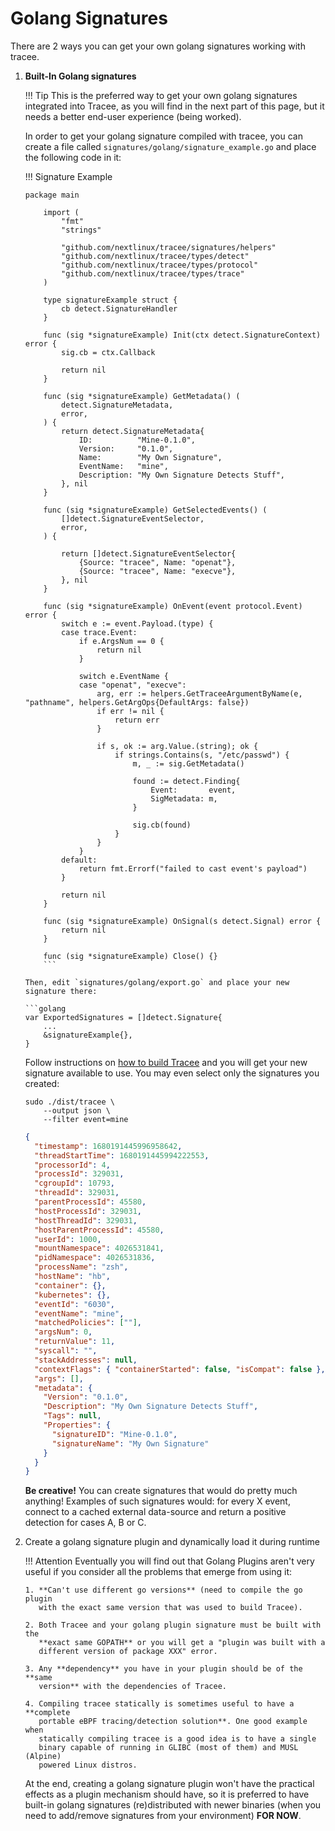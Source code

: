 # Golang Signatures

There are 2 ways you can get your own golang signatures working with tracee.

1.  **Built-In Golang signatures**

    !!! Tip
    This is the preferred way to get your own golang signatures integrated
    into Tracee, as you will find in the next part of this page, but it
    needs a better end-user experience (being worked).

    In order to get your golang signature compiled with tracee, you can create
    a file called `signatures/golang/signature_example.go` and place the
    following code in it:

    !!! Signature Example
    ```golang
    package main

        import (
            "fmt"
            "strings"

            "github.com/nextlinux/tracee/signatures/helpers"
            "github.com/nextlinux/tracee/types/detect"
            "github.com/nextlinux/tracee/types/protocol"
            "github.com/nextlinux/tracee/types/trace"
        )

        type signatureExample struct {
            cb detect.SignatureHandler
        }

        func (sig *signatureExample) Init(ctx detect.SignatureContext) error {
            sig.cb = ctx.Callback

            return nil
        }

        func (sig *signatureExample) GetMetadata() (
            detect.SignatureMetadata,
            error,
        ) {
            return detect.SignatureMetadata{
                ID:          "Mine-0.1.0",
                Version:     "0.1.0",
                Name:        "My Own Signature",
                EventName:   "mine",
                Description: "My Own Signature Detects Stuff",
            }, nil
        }

        func (sig *signatureExample) GetSelectedEvents() (
            []detect.SignatureEventSelector,
            error,
        ) {

            return []detect.SignatureEventSelector{
                {Source: "tracee", Name: "openat"},
                {Source: "tracee", Name: "execve"},
            }, nil
        }

        func (sig *signatureExample) OnEvent(event protocol.Event) error {
            switch e := event.Payload.(type) {
            case trace.Event:
                if e.ArgsNum == 0 {
                    return nil
                }

                switch e.EventName {
                case "openat", "execve":
                    arg, err := helpers.GetTraceeArgumentByName(e, "pathname", helpers.GetArgOps{DefaultArgs: false})
                    if err != nil {
                        return err
                    }

                    if s, ok := arg.Value.(string); ok {
                        if strings.Contains(s, "/etc/passwd") {
                            m, _ := sig.GetMetadata()

                            found := detect.Finding{
                                Event:       event,
                                SigMetadata: m,
                            }

                            sig.cb(found)
                        }
                    }
                }
            default:
                return fmt.Errorf("failed to cast event's payload")
            }

            return nil
        }

        func (sig *signatureExample) OnSignal(s detect.Signal) error {
            return nil
        }

        func (sig *signatureExample) Close() {}
        ```

    Then, edit `signatures/golang/export.go` and place your new signature there:

    ```golang
    var ExportedSignatures = []detect.Signature{
        ...
        &signatureExample{},
    }
    ```

    Follow instructions on [how to build Tracee] and you will get your new signature
    available to use. You may even select only the signatures you created:

    ```console
    sudo ./dist/tracee \
        --output json \
        --filter event=mine
    ```

    ```json
    {
      "timestamp": 1680191445996958642,
      "threadStartTime": 1680191445994222553,
      "processorId": 4,
      "processId": 329031,
      "cgroupId": 10793,
      "threadId": 329031,
      "parentProcessId": 45580,
      "hostProcessId": 329031,
      "hostThreadId": 329031,
      "hostParentProcessId": 45580,
      "userId": 1000,
      "mountNamespace": 4026531841,
      "pidNamespace": 4026531836,
      "processName": "zsh",
      "hostName": "hb",
      "container": {},
      "kubernetes": {},
      "eventId": "6030",
      "eventName": "mine",
      "matchedPolicies": [""],
      "argsNum": 0,
      "returnValue": 11,
      "syscall": "",
      "stackAddresses": null,
      "contextFlags": { "containerStarted": false, "isCompat": false },
      "args": [],
      "metadata": {
        "Version": "0.1.0",
        "Description": "My Own Signature Detects Stuff",
        "Tags": null,
        "Properties": {
          "signatureID": "Mine-0.1.0",
          "signatureName": "My Own Signature"
        }
      }
    }
    ```

    **Be creative!** You can create signatures that would do pretty much
    anything! Examples of such signatures would: for every X event, connect to
    a cached external data-source and return a positive detection for cases A,
    B or C.

    [how to build Tracee]: ../../../contributing/building/building.md

2.  Create a golang signature plugin and dynamically load it during runtime

    !!! Attention
    Eventually you will find out that Golang Plugins aren't very useful if
    you consider all the problems that emerge from using it:

        1. **Can't use different go versions** (need to compile the go plugin
           with the exact same version that was used to build Tracee).

        2. Both Tracee and your golang plugin signature must be built with the
           **exact same GOPATH** or you will get a "plugin was built with a
           different version of package XXX" error.

        3. Any **dependency** you have in your plugin should be of the **same
           version** with the dependencies of Tracee.

        4. Compiling tracee statically is sometimes useful to have a **complete
           portable eBPF tracing/detection solution**. One good example when
           statically compiling tracee is a good idea is to have a single
           binary capable of running in GLIBC (most of them) and MUSL (Alpine)
           powered Linux distros.

    At the end, creating a golang signature plugin won't have the practical
    effects as a plugin mechanism should have, so it is preferred to have
    built-in golang signatures (re)distributed with newer binaries (when you
    need to add/remove signatures from your environment) **FOR NOW**.

